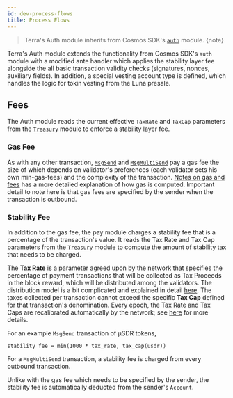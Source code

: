 ```yaml
---
id: dev-process-flows
title: Process Flows
---
```


> Terra's Auth module inherits from Cosmos SDK's [`auth`](https://github.com/cosmos/cosmos-sdk/tree/v0.37.4/docs/spec/auth) module.
{note}

Terra's Auth module extends the functionality from Cosmos SDK's `auth` module with a modified ante handler which applies the stability layer fee alongside the all basic transaction validity checks (signatures, nonces, auxiliary fields). In addition, a special vesting account type is defined, which handles the logic for tokin vesting from the Luna presale.

## Fees

The Auth module reads the current effective `TaxRate` and `TaxCap` parameters from the [`Treasury`](dev-spec-treasury.md) module to enforce a stability layer fee.

### Gas Fee

As with any other transaction, [`MsgSend`](dev-spec-bank.md#msgsend) and [`MsgMultiSend`](dev-spec-bank.md#msgmultisend) pay a gas fee the size of which depends on validator's preferences (each validator sets his own min-gas-fees) and the complexity of the transaction. [Notes on gas and fees](node-users.md#a-note-on-gas-and-fees) has a more detailed explanation of how gas is computed. Important detail to note here is that gas fees are specified by the sender when the transaction is outbound.

### Stability Fee

In addition to the gas fee, the pay module charges a stability fee that is a percentage of the transaction's value. It reads the Tax Rate and Tax Cap parameters from the [`Treasury`](dev-spec-treasury.md) module to compute the amount of stability tax that needs to be charged.

The __Tax Rate__ is a parameter agreed upon by the network that specifies the percentage of payment transactions that will be collected as Tax Proceeds in the block reward, which will be distributed among the validators. The distribution model is a bit complicated and explained in detail [here](validator-faq.md#incentives). The taxes collected per transaction cannot exceed the specific __Tax Cap__ defined for that transaction's denomination. Every epoch, the Tax Rate and Tax Caps are recalibrated automatically by the network; see [here](dev-spec-treasury.md#monetary-policy-levers) for more details.

For an example `MsgSend` transaction of µSDR tokens,

```text
stability fee = min(1000 * tax_rate, tax_cap(usdr))
```

For a `MsgMultiSend` transaction, a stability fee is charged from every outbound transaction.

Unlike with the gas fee which needs to be specified by the sender, the stability fee is automatically deducted from the sender's `Account`.